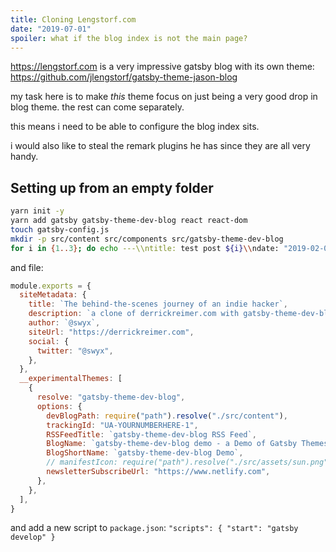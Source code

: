 ```yaml
---
title: Cloning Lengstorf.com
date: "2019-07-01"
spoiler: what if the blog index is not the main page?
---
```


https://lengstorf.com is a very impressive gatsby blog with its own theme: https://github.com/jlengstorf/gatsby-theme-jason-blog

my task here is to make _this_ theme focus on just being a very good drop in blog theme. the rest can come separately.

this means i need to be able to configure the blog index sits.

i would also like to steal the remark plugins he has since they are all very handy.

## Setting up from an empty folder

```bash
yarn init -y
yarn add gatsby gatsby-theme-dev-blog react react-dom
touch gatsby-config.js
mkdir -p src/content src/components src/gatsby-theme-dev-blog
for i in {1..3}; do echo ---\\ntitle: test post ${i}\\ndate: "2019-02-0${i}"\\nspoiler: short spoiler ${i}\\n---\\n\\n lorem ipsum ${i} > src/content/post${i}.md; done
```

and file:

```js:title=gatsby-config.js
module.exports = {
  siteMetadata: {
    title: `The behind-the-scenes journey of an indie hacker`,
    description: `a clone of derrickreimer.com with gatsby-theme-dev-blog`,
    author: `@swyx`,
    siteUrl: "https://derrickreimer.com",
    social: {
      twitter: "@swyx",
    },
  },
  __experimentalThemes: [
    {
      resolve: "gatsby-theme-dev-blog",
      options: {
        devBlogPath: require("path").resolve("./src/content"),
        trackingId: "UA-YOURNUMBERHERE-1",
        RSSFeedTitle: `gatsby-theme-dev-blog RSS Feed`,
        BlogName: `gatsby-theme-dev-blog demo - a Demo of Gatsby Themes`,
        BlogShortName: `gatsby-theme-dev-blog Demo`,
        // manifestIcon: require("path").resolve("./src/assets/sun.png"),
        newsletterSubscribeUrl: "https://www.netlify.com",
      },
    },
  ],
}
```

and add a new script to `package.json`: `"scripts": { "start": "gatsby develop" }`
